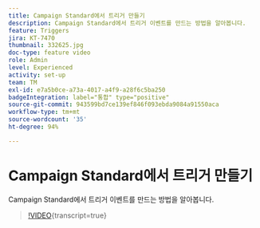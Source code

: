 ```yaml
---
title: Campaign Standard에서 트리거 만들기
description: Campaign Standard에서 트리거 이벤트를 만드는 방법을 알아봅니다.
feature: Triggers
jira: KT-7470
thumbnail: 332625.jpg
doc-type: feature video
role: Admin
level: Experienced
activity: set-up
team: TM
exl-id: e7a5b0ce-a73a-4017-a4f9-a28f6c5ba250
badgeIntegration: label="통합" type="positive"
source-git-commit: 943599bd7ce139ef846f093ebda9084a91550aca
workflow-type: tm+mt
source-wordcount: '35'
ht-degree: 94%

---
```


# Campaign Standard에서 트리거 만들기

Campaign Standard에서 트리거 이벤트를 만드는 방법을 알아봅니다.

>[!VIDEO](https://video.tv.adobe.com/v/332625?learn=on){transcript=true}
